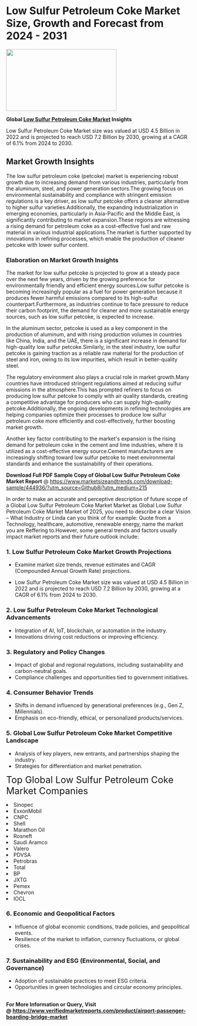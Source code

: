 <H1>Low Sulfur Petroleum Coke Market Size, Growth and Forecast from 2024 - 2031</H1><img class="aligncenter size-medium wp-image-584254" src="https://thirdeyenews.in/wp-content/uploads/2024/09/Global-Market-Research-300x168.jpeg" alt="" width="300" height="168" /><p><strong>Global&nbsp;<a href="https://www.marketsizeandtrends.com/download-sample/444936/?utm_source=Github8j?utm_medium=215">Low Sulfur Petroleum Coke Market</a> Insights</strong></p><p>Low Sulfur Petroleum Coke Market size was valued at USD 4.5 Billion in 2022 and is projected to reach USD 7.2 Billion by 2030, growing at a CAGR of 6.1% from 2024 to 2030.</p><p><h2>Market Growth Insights</h2> <p>The low sulfur petroleum coke (petcoke) market is experiencing robust growth due to increasing demand from various industries, particularly from the aluminum, steel, and power generation sectors.The growing focus on environmental sustainability and compliance with stringent emission regulations is a key driver, as low sulfur petcoke offers a cleaner alternative to higher sulfur varieties.Additionally, the expanding industrialization in emerging economies, particularly in Asia-Pacific and the Middle East, is significantly contributing to market expansion.These regions are witnessing a rising demand for petroleum coke as a cost-effective fuel and raw material in various industrial applications.The market is further supported by innovations in refining processes, which enable the production of cleaner petcoke with lower sulfur content.</p> <h3>Elaboration on Market Growth Insights</h3> <p>The market for low sulfur petcoke is projected to grow at a steady pace over the next few years, driven by the growing preference for environmentally friendly and efficient energy sources.Low sulfur petcoke is becoming increasingly popular as a fuel for power generation because it produces fewer harmful emissions compared to its high-sulfur counterpart.Furthermore, as industries continue to face pressure to reduce their carbon footprint, the demand for cleaner and more sustainable energy sources, such as low sulfur petcoke, is expected to increase.</p> <p>In the aluminum sector, petcoke is used as a key component in the production of aluminum, and with rising production volumes in countries like China, India, and the UAE, there is a significant increase in demand for high-quality low sulfur petcoke.Similarly, in the steel industry, low sulfur petcoke is gaining traction as a reliable raw material for the production of steel and iron, owing to its low impurities, which result in better-quality steel.</p> <p>The regulatory environment also plays a crucial role in market growth.Many countries have introduced stringent regulations aimed at reducing sulfur emissions in the atmosphere.This has prompted refiners to focus on producing low sulfur petcoke to comply with air quality standards, creating a competitive advantage for producers who can supply high-quality petcoke.Additionally, the ongoing developments in refining technologies are helping companies optimize their processes to produce low sulfur petroleum coke more efficiently and cost-effectively, further boosting market growth.</p> <p>Another key factor contributing to the market's expansion is the rising demand for petroleum coke in the cement and lime industries, where it is utilized as a cost-effective energy source.Cement manufacturers are increasingly shifting toward low sulfur petcoke to meet environmental standards and enhance the sustainability of their operations.</p> <p><span class=""><strong>Download Full PDF Sample Copy of Global Low Sulfur Petroleum Coke Market Report</strong> @ <a href="https://www.marketsizeandtrends.com/download-sample/444936/?utm_source=Github8j?utm_medium=215" target="_blank">https://www.marketsizeandtrends.com/download-sample/444936/?utm_source=Github8j?utm_medium=215</a></span></p><p>In order to make an accurate and perceptive description of future scope of a Global&nbsp;Low Sulfur Petroleum Coke Market Market as Global&nbsp;Low Sulfur Petroleum Coke Market Market of 2025, you need to describe a clear Vision &ndash; What Industry or Linda can you think of for example: Quote from a Technology, healthcare, automotive, renewable energy, name the market you are Reffering to.However, some general trends and factors usually impact market reports and their future outlook include:</p><h3>1.&nbsp;<strong>Low Sulfur Petroleum Coke Market Growth Projections</strong></h3><ul><li>Examine market size trends, revenue estimates and CAGR (Compounded Annual Growth Rate) projections.</li><li><p>Low Sulfur Petroleum Coke Market size was valued at USD 4.5 Billion in 2022 and is projected to reach USD 7.2 Billion by 2030, growing at a CAGR of 6.1% from 2024 to 2030.</p></li></ul><h3>2.&nbsp;<strong>Low Sulfur Petroleum Coke Market Technological Advancements</strong></h3><ul><li>Integration of AI, IoT, blockchain, or automation in the industry.</li><li>Innovations driving cost reductions or improving efficiency.</li></ul><h3>3.&nbsp;<strong>Regulatory and Policy Changes</strong></h3><ul><li>Impact of global and regional regulations, including sustainability and carbon-neutral goals.</li><li>Compliance challenges and opportunities tied to government initiatives.</li></ul><h3>4.&nbsp;<strong>Consumer Behavior Trends</strong></h3><ul><li>Shifts in demand influenced by generational preferences (e.g., Gen Z, Millennials).</li><li>Emphasis on eco-friendly, ethical, or personalized products/services.</li></ul><h3>5.&nbsp;<strong>Global Low Sulfur Petroleum Coke Market Competitive Landscape</strong></h3><ul><li>Analysis of key players, new entrants, and partnerships shaping the industry.</li><li>Strategies for differentiation and market penetration.</li></ul><p data-pm-slice="1 1 []"><span style="color: inherit; font-family: inherit; font-size: 25px;">Top Global Low Sulfur Petroleum Coke Market Companies</span></p><div class="" data-test-id=""><p><li>Sinopec</li><li> ExxonMobil</li><li> CNPC</li><li> Shell</li><li> Marathon Oil</li><li> Rosneft</li><li> Saudi Aramco</li><li> Valero</li><li> PDVSA</li><li> Petrobras</li><li> Total</li><li> BP</li><li> JXTG</li><li> Pemex</li><li> Chevron</li><li> IOCL</li></p></div><h3>6.&nbsp;<strong>Economic and Geopolitical Factors</strong></h3><ul><li>Influence of global economic conditions, trade policies, and geopolitical events.</li><li>Resilience of the market to inflation, currency fluctuations, or global crises.</li></ul><h3>7.&nbsp;<strong>Sustainability and ESG (Environmental, Social, and Governance)</strong></h3><ul><li>Adoption of sustainable practices to meet ESG criteria.</li><li>Opportunities in green technologies and circular economy principles.</li></ul><h2><strong style="font-size: 14px;">For More Information or Query, Visit @&nbsp;</strong><a style="background-color: #ffffff; font-size: 14px;" href="https://www.marketsizeandtrends.com/report/low-sulfur-petroleum-coke-market/" target="_blank">https://www.verifiedmarketreports.com/product/airport-passenger-boarding-bridge-market</a></h2>
